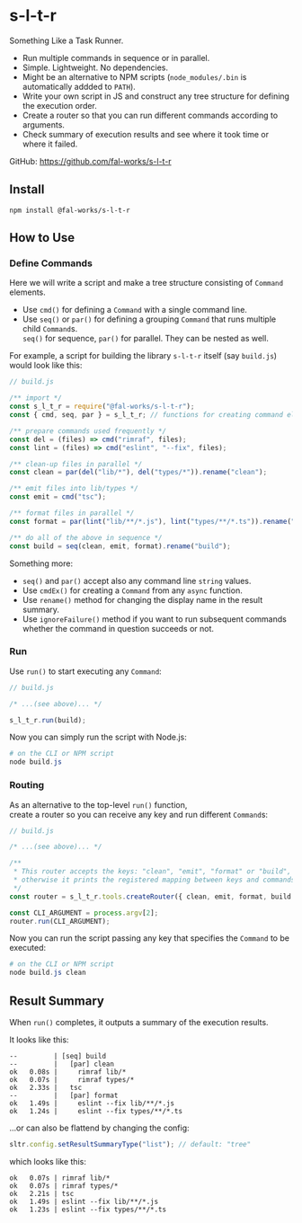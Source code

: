 # s-l-t-r

Something Like a Task Runner.

- Run multiple commands in sequence or in parallel.
- Simple. Lightweight. No dependencies.
- Might be an alternative to NPM scripts (`node_modules/.bin` is automatically addded to `PATH`).
- Write your own script in JS and construct any tree structure for defining the execution order.
- Create a router so that you can run different commands according to arguments.
- Check summary of execution results and see where it took time or where it failed.

GitHub: <https://github.com/fal-works/s-l-t-r>


## Install

```text
npm install @fal-works/s-l-t-r
```


## How to Use

### Define Commands

Here we will write a script and make a tree structure consisting of `Command` elements.

- Use `cmd()` for defining a `Command` with a single command line.
- Use `seq()` or `par()` for defining a grouping `Command` that runs multiple child `Command`s.  
`seq()` for sequence, `par()` for parallel. They can be nested as well.

For example, a script for building the library `s-l-t-r` itself (say `build.js`) would look like this:

```js
// build.js

/** import */
const s_l_t_r = require("@fal-works/s-l-t-r");
const { cmd, seq, par } = s_l_t_r; // functions for creating command elements

/** prepare commands used frequently */
const del = (files) => cmd("rimraf", files);
const lint = (files) => cmd("eslint", "--fix", files);

/** clean-up files in parallel */
const clean = par(del("lib/*"), del("types/*")).rename("clean");

/** emit files into lib/types */
const emit = cmd("tsc");

/** format files in parallel */
const format = par(lint("lib/**/*.js"), lint("types/**/*.ts")).rename("format");

/** do all of the above in sequence */
const build = seq(clean, emit, format).rename("build");
```

Something more:

- `seq()` and `par()` accept also any command line `string` values.
- Use `cmdEx()` for creating a `Command` from any `async` function.
- Use `rename()` method for changing the display name in the result summary.
- Use `ignoreFailure()` method if you want to run subsequent commands whether the command in question succeeds or not.


### Run

Use `run()` to start executing any `Command`:

```js
// build.js

/* ...(see above)... */

s_l_t_r.run(build);
```

Now you can simply run the script with Node.js:

```powershell
# on the CLI or NPM script
node build.js
```

### Routing

As an alternative to the top-level `run()` function,  
create a router so you can receive any key and run different `Command`s:

```js
// build.js

/* ...(see above)... */

/**
 * This router accepts the keys: "clean", "emit", "format" or "build",
 * otherwise it prints the registered mapping between keys and commands.
 */
const router = s_l_t_r.tools.createRouter({ clean, emit, format, build });

const CLI_ARGUMENT = process.argv[2];
router.run(CLI_ARGUMENT);
```

Now you can run the script passing any key that specifies the `Command` to be executed:

```powershell
# on the CLI or NPM script
node build.js clean
```


## Result Summary

When `run()` completes, it outputs a summary of the execution results.

It looks like this:

```text
--         | [seq] build
--         |   [par] clean
ok   0.08s |     rimraf lib/*
ok   0.07s |     rimraf types/*
ok   2.33s |   tsc
--         |   [par] format
ok   1.49s |     eslint --fix lib/**/*.js
ok   1.24s |     eslint --fix types/**/*.ts
```

...or can also be flattend by changing the config:

```js
sltr.config.setResultSummaryType("list"); // default: "tree"
```

which looks like this:

```text
ok   0.07s | rimraf lib/*
ok   0.07s | rimraf types/*
ok   2.21s | tsc
ok   1.49s | eslint --fix lib/**/*.js
ok   1.23s | eslint --fix types/**/*.ts
```

